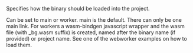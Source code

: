 Specifies how the binary should be loaded into the project. 

Can be set to main or worker. main is the default. There can only be one main link. For workers a wasm-bindgen javascript wrapper and the wasm file (with \_bg.wasm suffix) is created, named after the binary name (if provided) or project name. See one of the webworker examples on how to load them.
